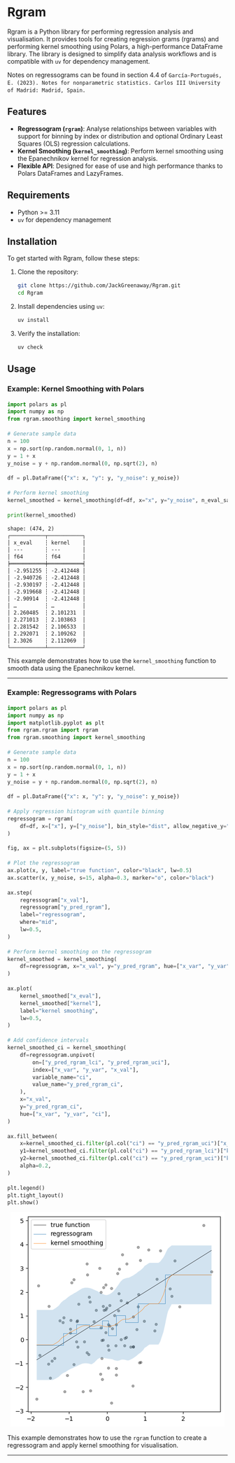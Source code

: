# Rgram

Rgram is a Python library for performing regression analysis and visualisation. It provides tools for creating regression grams (rgrams) and performing kernel smoothing using Polars, a high-performance DataFrame library. The library is designed to simplify data analysis workflows and is compatible with `uv` for dependency management.

Notes on regressograms can be found in section 4.4 of `García-Portugués, E. (2023). Notes for nonparametric statistics. Carlos III University of Madrid: Madrid, Spain.`

## Features

- **Regressogram (`rgram`)**: Analyse relationships between variables with support for binning by index or distribution and optional Ordinary Least Squares (OLS) regression calculations.
- **Kernel Smoothing (`kernel_smoothing`)**: Perform kernel smoothing using the Epanechnikov kernel for regression analysis.
- **Flexible API**: Designed for ease of use and high performance thanks to Polars DataFrames and LazyFrames.

## Requirements

- Python >= 3.11
- `uv` for dependency management

## Installation

To get started with Rgram, follow these steps:

1. Clone the repository:
   ```bash
   git clone https://github.com/JackGreenaway/Rgram.git
   cd Rgram
   ```

2. Install dependencies using `uv`:
   ```bash
   uv install
   ```

3. Verify the installation:
   ```bash
   uv check
   ```

## Usage

### Example: Kernel Smoothing with Polars

```python
import polars as pl
import numpy as np
from rgram.smoothing import kernel_smoothing

# Generate sample data
n = 100
x = np.sort(np.random.normal(0, 1, n))
y = 1 + x
y_noise = y + np.random.normal(0, np.sqrt(2), n)

df = pl.DataFrame({"x": x, "y": y, "y_noise": y_noise})

# Perform kernel smoothing
kernel_smoothed = kernel_smoothing(df=df, x="x", y="y_noise", n_eval_samples=500)

print(kernel_smoothed)
```

```
shape: (474, 2)
┌───────────┬───────────┐
│ x_eval    ┆ kernel    │
│ ---       ┆ ---       │
│ f64       ┆ f64       │
╞═══════════╪═══════════╡
│ -2.951255 ┆ -2.412448 │
│ -2.940726 ┆ -2.412448 │
│ -2.930197 ┆ -2.412448 │
│ -2.919668 ┆ -2.412448 │
│ -2.90914  ┆ -2.412448 │
│ …         ┆ …         │
│ 2.260485  ┆ 2.101231  │
│ 2.271013  ┆ 2.103863  │
│ 2.281542  ┆ 2.106533  │
│ 2.292071  ┆ 2.109262  │
│ 2.3026    ┆ 2.112069  │
└───────────┴───────────┘
```

This example demonstrates how to use the `kernel_smoothing` function to smooth data using the Epanechnikov kernel.

---

### Example: Regressograms with Polars

```python
import polars as pl
import numpy as np
import matplotlib.pyplot as plt
from rgram.rgram import rgram
from rgram.smoothing import kernel_smoothing

# Generate sample data
n = 100
x = np.sort(np.random.normal(0, 1, n))
y = 1 + x
y_noise = y + np.random.normal(0, np.sqrt(2), n)

df = pl.DataFrame({"x": x, "y": y, "y_noise": y_noise})

# Apply regression histogram with quantile binning
regressogram = rgram(
    df=df, x=["x"], y=["y_noise"], bin_style="dist", allow_negative_y="auto"
)

fig, ax = plt.subplots(figsize=(5, 5))

# Plot the regressogram
ax.plot(x, y, label="true function", color="black", lw=0.5)
ax.scatter(x, y_noise, s=15, alpha=0.3, marker="o", color="black")

ax.step(
    regressogram["x_val"],
    regressogram["y_pred_rgram"],
    label="regressogram",
    where="mid",
    lw=0.5,
)

# Perform kernel smoothing on the regressogram
kernel_smoothed = kernel_smoothing(
    df=regressogram, x="x_val", y="y_pred_rgram", hue=["x_var", "y_var"]
)

ax.plot(
    kernel_smoothed["x_eval"],
    kernel_smoothed["kernel"],
    label="kernel smoothing",
    lw=0.5,
)

# Add confidence intervals
kernel_smoothed_ci = kernel_smoothing(
    df=regressogram.unpivot(
        on=["y_pred_rgram_lci", "y_pred_rgram_uci"],
        index=["x_var", "y_var", "x_val"],
        variable_name="ci",
        value_name="y_pred_rgram_ci",
    ),
    x="x_val",
    y="y_pred_rgram_ci",
    hue=["x_var", "y_var", "ci"],
)

ax.fill_between(
    x=kernel_smoothed_ci.filter(pl.col("ci") == "y_pred_rgram_uci")["x_eval"],
    y1=kernel_smoothed_ci.filter(pl.col("ci") == "y_pred_rgram_lci")["kernel"],
    y2=kernel_smoothed_ci.filter(pl.col("ci") == "y_pred_rgram_uci")["kernel"],
    alpha=0.2,
)

plt.legend()
plt.tight_layout()
plt.show()
```

<p align="center">
  <img src="example.png">
</p>

This example demonstrates how to use the `rgram` function to create a regressogram and apply kernel smoothing for visualisation.

---

